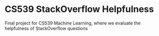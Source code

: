 # CS539 StackOverflow Helpfulness

Final project for CS539 Machine Learning, where we evaluate the helpfulness of StackOverflow questions
